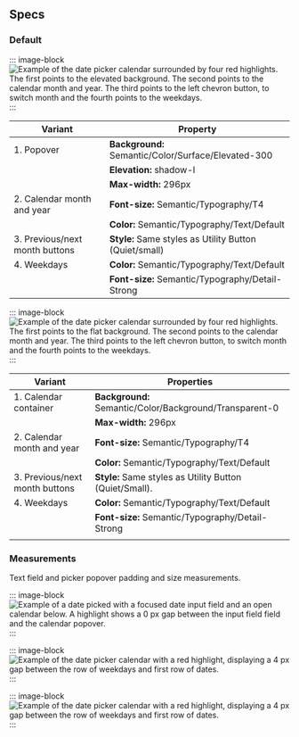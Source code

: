 ## Specs
### Default

::: image-block
![Example of the date picker calendar surrounded by four red highlights. The first points to the elevated background. The second points to the calendar month and year. The third points to the left chevron button, to switch month and the fourth points to the weekdays.](./specs-1.svg)
:::

| Variant                        | Property                                               |
| ------------------------------ | ------------------------------------------------------ |
| 1. Popover                     | **Background:** Semantic/Color/Surface/Elevated-300    |
|                                | **Elevation:** shadow-l                                |
|                                | **Max-width:** 296px                                   |
| 2. Calendar month and year     | **Font-size:** Semantic/Typography/T4                  |
|                                | **Color:** Semantic/Typography/Text/Default            |
| 3. Previous/next month buttons | **Style:** Same styles as Utility Button (Quiet/small) |
| 4. Weekdays                    | **Color:** Semantic/Typography/Text/Default            |
|                                | **Font-size:**  Semantic/Typography/Detail-Strong      |

::: image-block
![Example of the date picker calendar surrounded by four red highlights. The first points to the flat background. The second points to the calendar month and year. The third points to the left chevron button, to switch month and the fourth points to the weekdays.](./specs-2.svg)
:::

| Variant                        | Properties                                              |
| ------------------------------ | ------------------------------------------------------- |
| 1. Calendar container          | **Background:** Semantic/Color/Background/Transparent-0 |
|                                | **Max-width:** 296px                                    |
| 2. Calendar month and year     | **Font-size:** Semantic/Typography/T4                   |
|                                | **Color:** Semantic/Typography/Text/Default             |
| 3. Previous/next month buttons | **Style:** Same styles as Utility Button (Quiet/Small). |
| 4. Weekdays                    | **Color:** Semantic/Typography/Text/Default             |
|                                | **Font-size:** Semantic/Typography/Detail-Strong        |
|                                |                                                         |

### Measurements
Text field and  picker popover padding and size measurements.

::: image-block
![Example of a date picked with a focused date input field and an open calendar below. A highlight shows a 0 px gap between the input field field and the calendar popover.](./specs-3.svg)
:::

::: image-block
![Example of the date picker calendar with a red highlight, displaying a 4 px gap between the row of weekdays and first row of dates.](./specs-4.svg)
:::

::: image-block
![Example of the date picker calendar with a red highlight, displaying a 4 px gap between the row of weekdays and first row of dates.](./styling-2.svg)
:::
